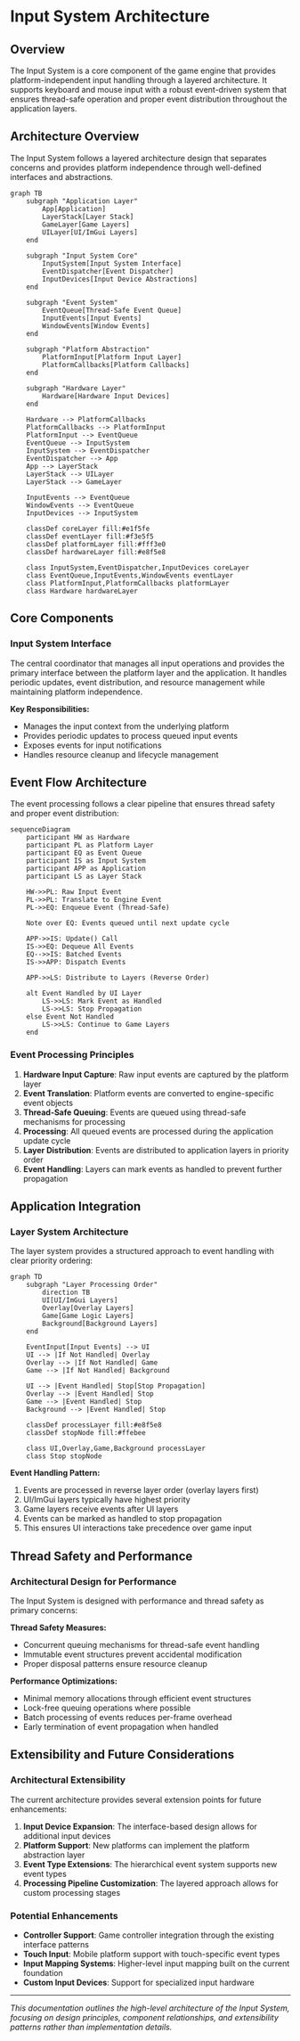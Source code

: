 # Input System Architecture

## Overview

The Input System is a core component of the game engine that provides platform-independent input handling through a layered architecture. It supports keyboard and mouse input with a robust event-driven system that ensures thread-safe operation and proper event distribution throughout the application layers.

## Architecture Overview

The Input System follows a layered architecture design that separates concerns and provides platform independence through well-defined interfaces and abstractions.

```mermaid
graph TB
    subgraph "Application Layer"
        App[Application]
        LayerStack[Layer Stack]
        GameLayer[Game Layers]
        UILayer[UI/ImGui Layers]
    end

    subgraph "Input System Core"
        InputSystem[Input System Interface]
        EventDispatcher[Event Dispatcher]
        InputDevices[Input Device Abstractions]
    end

    subgraph "Event System"
        EventQueue[Thread-Safe Event Queue]
        InputEvents[Input Events]
        WindowEvents[Window Events]
    end

    subgraph "Platform Abstraction"
        PlatformInput[Platform Input Layer]
        PlatformCallbacks[Platform Callbacks]
    end

    subgraph "Hardware Layer"
        Hardware[Hardware Input Devices]
    end

    Hardware --> PlatformCallbacks
    PlatformCallbacks --> PlatformInput
    PlatformInput --> EventQueue
    EventQueue --> InputSystem
    InputSystem --> EventDispatcher
    EventDispatcher --> App
    App --> LayerStack
    LayerStack --> UILayer
    LayerStack --> GameLayer

    InputEvents --> EventQueue
    WindowEvents --> EventQueue
    InputDevices --> InputSystem

    classDef coreLayer fill:#e1f5fe
    classDef eventLayer fill:#f3e5f5
    classDef platformLayer fill:#fff3e0
    classDef hardwareLayer fill:#e8f5e8

    class InputSystem,EventDispatcher,InputDevices coreLayer
    class EventQueue,InputEvents,WindowEvents eventLayer
    class PlatformInput,PlatformCallbacks platformLayer
    class Hardware hardwareLayer
```

## Core Components

### Input System Interface

The central coordinator that manages all input operations and provides the primary interface between the platform layer and the application. It handles periodic updates, event distribution, and resource management while maintaining platform independence.

**Key Responsibilities:**
- Manages the input context from the underlying platform
- Provides periodic updates to process queued input events
- Exposes events for input notifications
- Handles resource cleanup and lifecycle management

## Event Flow Architecture

The event processing follows a clear pipeline that ensures thread safety and proper event distribution:

```mermaid
sequenceDiagram
    participant HW as Hardware
    participant PL as Platform Layer
    participant EQ as Event Queue
    participant IS as Input System
    participant APP as Application
    participant LS as Layer Stack

    HW->>PL: Raw Input Event
    PL->>PL: Translate to Engine Event
    PL->>EQ: Enqueue Event (Thread-Safe)

    Note over EQ: Events queued until next update cycle

    APP->>IS: Update() Call
    IS->>EQ: Dequeue All Events
    EQ-->>IS: Batched Events
    IS->>APP: Dispatch Events

    APP->>LS: Distribute to Layers (Reverse Order)

    alt Event Handled by UI Layer
        LS->>LS: Mark Event as Handled
        LS->>LS: Stop Propagation
    else Event Not Handled
        LS->>LS: Continue to Game Layers
    end
```

### Event Processing Principles

1. **Hardware Input Capture**: Raw input events are captured by the platform layer
2. **Event Translation**: Platform events are converted to engine-specific event objects
3. **Thread-Safe Queuing**: Events are queued using thread-safe mechanisms for processing
4. **Processing**: All queued events are processed during the application update cycle
5. **Layer Distribution**: Events are distributed to application layers in priority order
6. **Event Handling**: Layers can mark events as handled to prevent further propagation

## Application Integration

### Layer System Architecture

The layer system provides a structured approach to event handling with clear priority ordering:

```mermaid
graph TD
    subgraph "Layer Processing Order"
        direction TB
        UI[UI/ImGui Layers]
        Overlay[Overlay Layers]
        Game[Game Logic Layers]
        Background[Background Layers]
    end

    EventInput[Input Events] --> UI
    UI --> |If Not Handled| Overlay
    Overlay --> |If Not Handled| Game
    Game --> |If Not Handled| Background

    UI --> |Event Handled| Stop[Stop Propagation]
    Overlay --> |Event Handled| Stop
    Game --> |Event Handled| Stop
    Background --> |Event Handled| Stop

    classDef processLayer fill:#e8f5e8
    classDef stopNode fill:#ffebee

    class UI,Overlay,Game,Background processLayer
    class Stop stopNode
```

**Event Handling Pattern:**
1. Events are processed in reverse layer order (overlay layers first)
2. UI/ImGui layers typically have highest priority
3. Game layers receive events after UI layers
4. Events can be marked as handled to stop propagation
5. This ensures UI interactions take precedence over game input

## Thread Safety and Performance

### Architectural Design for Performance

The Input System is designed with performance and thread safety as primary concerns:

**Thread Safety Measures:**
- Concurrent queuing mechanisms for thread-safe event handling
- Immutable event structures prevent accidental modification
- Proper disposal patterns ensure resource cleanup

**Performance Optimizations:**
- Minimal memory allocations through efficient event structures
- Lock-free queuing operations where possible
- Batch processing of events reduces per-frame overhead
- Early termination of event propagation when handled

## Extensibility and Future Considerations

### Architectural Extensibility

The current architecture provides several extension points for future enhancements:

1. **Input Device Expansion**: The interface-based design allows for additional input devices
2. **Platform Support**: New platforms can implement the platform abstraction layer
3. **Event Type Extensions**: The hierarchical event system supports new event types
4. **Processing Pipeline Customization**: The layered approach allows for custom processing stages

### Potential Enhancements

- **Controller Support**: Game controller integration through the existing interface patterns
- **Touch Input**: Mobile platform support with touch-specific event types
- **Input Mapping Systems**: Higher-level input mapping built on the current foundation
- **Custom Input Devices**: Support for specialized input hardware

---

*This documentation outlines the high-level architecture of the Input System, focusing on design principles, component relationships, and extensibility patterns rather than implementation details.*